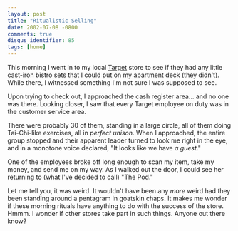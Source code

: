 ```yaml
---
layout: post
title: "Ritualistic Selling"
date: 2002-07-08 -0800
comments: true
disqus_identifier: 85
tags: [home]
---
```

This morning I went in to my local [Target](http://www.target.com) store
to see if they had any little cast-iron bistro sets that I could put on
my apartment deck (they didn't). While there, I witnessed something I'm
not sure I was supposed to see.

 Upon trying to check out, I approached the cash register area... and no
one was there. Looking closer, I saw that every Target employee on duty
was in the customer service area.

 There were probably 30 of them, standing in a large circle, all of them
doing Tai-Chi-like exercises, all in *perfect unison*. When I
approached, the entire group stopped and their apparent leader turned to
look me right in the eye, and in a monotone voice declared, "It looks
like we have *a guest*."

 One of the employees broke off long enough to scan my item, take my
money, and send me on my way. As I walked out the door, I could see her
returning to (what I've decided to call) "The Pod."

 Let me tell you, it was weird. It wouldn't have been any *more* weird
had they been standing around a pentagram in goatskin chaps. It makes me
wonder if these morning rituals have anything to do with the success of
the store. Hmmm. I wonder if other stores take part in such things.
Anyone out there know?
